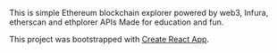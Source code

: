 This is simple Ethereum blockchain explorer powered by web3, Infura, etherscan and ethplorer APIs
Made for education and fun.

This project was bootstrapped with [Create React App](https://github.com/facebookincubator/create-react-app).
